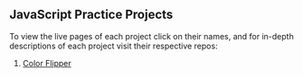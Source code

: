 ## JavaScript Practice Projects

To view the live pages of each project click on their names, and for in-depth descriptions of each project visit their respective repos:
1. [Color Flipper](https://akadwa-color-flipper.netlify.app/)